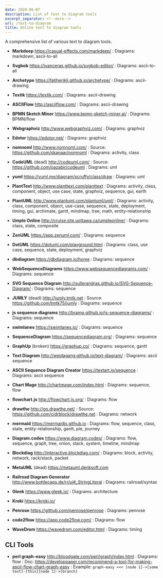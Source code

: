 ```yaml
---
date: 2020-06-07
description: List of text to diagram tools
excerpt_separator: <!--more-->
url: /text-to-diagram
title: Online text to diagram tools
---
```



A comprehensive list of various text to diagram tools.

- **Markdeep** <https://casual-effects.com/markdeep/>
  : Diagrams: markdown, ascii-to-all

- **Svgbob** <https://ivanceras.github.io/svgbob-editor/>
  : Diagrams: ascii-to-all

- **Archetype** <https://fatiherikli.github.io/archetype/>
  : Diagrams: ascii-drawing

- **Textik** <https://textik.com/>
  : Diagrams: ascii-drawing

- **ASCIIFlow** <http://asciiflow.com/>
  : Diagrams: ascii-drawing

- **BPMN Sketch Miner** <https://www.bpmn-sketch-miner.ai/>
  : Diagrams: BPMN/flow

- **Webgraphviz** <http://www.webgraphviz.com/>
  : Diagrams: graphviz

- **Edotor** <https://edotor.net/>
  : Diagrams: graphviz

- **nomnoml** <http://www.nomnoml.com/>
  : Source: <https://github.com/skanaar/nomnoml>
  : Diagrams: activity, class

- **CodeUML** (dead) <http://codeuml.com/> 
  : Source: <https://github.com/oazabir/codeuml>
  : Diagrams: uml

- **yuml** <https://yuml.me/diagram/scruffy/class/draw>
  : Diagrams: uml

- **PlantText** <http://www.planttext.com/planttext>
  : Diagrams: activity, class, component, object, use case, state, graphviz, sequence, gui, earth

- **PlantUML** <http://www.plantuml.com/plantuml/uml/>
  : Diagrams: activity, class, component, object, use-case, sequence, state, deployment, timing, gui, archimate, gantt, mindmap, tree, math, entity-relationship

- **Umple Online** <http://cruise.site.uottawa.ca/umpleonline/>
  : Diagrams: class, state, composite

- **ZenUML** <https://app.zenuml.com/>
  : Diagrams: sequence

- **DotUML** <https://dotuml.com/playground.html>
  : Diagrams: class, use case, sequence, state, deployment, graphviz

- **dbdiagram** <https://dbdiagram.io/home>
  : Diagrams: sequence

- **WebSequenceDiagrams** <https://www.websequencediagrams.com/>
  : Diagrams: sequence

- **SVG Sequence Diagram** <http://sullerandras.github.io/SVG-Sequence-Diagram/>
  : Diagrams: sequence

- **JUMLY** (dead) <http://jumly.tmtk.net>
  : Source: <https://github.com/tmtk75/jumly>
  : Diagrams: sequence

- **js sequence diagrams** <http://bramp.github.io/js-sequence-diagrams/>
  : Diagrams: sequence

- **swimlanes** <https://swimlanes.io/>
  : Diagrams: sequence

- **SequenceDiagram** <https://sequencediagram.org/>
  : Diagrams: sequence

- **GraphUp** (broken) <https://graphup.co/>
  : Diagrams: sequence, gantt

- **Text Diagram** <http://weidagang.github.io/text-diagram/>
  : Diagrams: ascii sequence

- **ASCII Sequence Diagram Creator** <https://textart.io/sequence>
  : Diagrams: ascii sequence

- **Chart Mage** <http://chartmage.com/index.html>
  : Diagrams: sequence, flow

- **flowchart.js** <http://flowchart.js.org/>
  : Diagrams: flow

- **drawthe** <http://go.drawthe.net/>
  : Source: <https://github.com/cidrblock/drawthe.net>
  : Diagrams: network

- **mermaid** <https://mermaidjs.github.io>
  : Diagrams: flow, sequence, class, state, entity-relationship, gantt, pie, journey

- **Diagram.codes** <https://www.diagram.codes/>
  : Diagrams: flow, sequence, graph, tree, onion, stack, system, timeline, mindmap

- **Blockdiag** <http://interactive.blockdiag.com/>
  : Diagrams: block, activity, network, rack/stack, packet

- **MetaUML** (dead) <https://metauml.denksoft.com>
- **Railroad Diagram Generator** <http://www.bottlecaps.de/rr/ui#_StringLiteral>
  : Diagrams: railroad/syntax

- **Gleek** <https://www.gleek.io/>
  : Diagrams: architecture

- **Kroki** <https://kroki.io/>
- **Penrose** <https://github.com/penrose/penrose>
  : Diagrams: penrose

- **code2flow** <https://app.code2flow.com/>
  : Diagrams: flow

- **WaveDrom** <https://wavedrom.com/editor.html>
  : Diagrams: timing


CLI Tools
---------

- **perl graph-easy** <http://bloodgate.com/perl/graph/index.html>
  : Diagrams: flow
  : Doc: <https://developpaper.com/recommend-a-tool-for-making-ascii-flow-chart-graph-easy>
  : Example: `graph-easy <<< [node 1]->[some text]-[this][node 1]->[branch]`